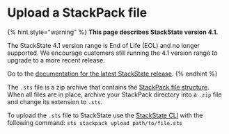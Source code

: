 # Upload a StackPack file

{% hint style="warning" %}
**This page describes StackState version 4.1.** 

The StackState 4.1 version range is End of Life \(EOL\) and no longer supported. We encourage customers still running the 4.1 version range to upgrade to a more recent release.

Go to the [documentation for the latest StackState release](https://docs.stackstate.com/).
{% endhint %}

The `.sts` file is a zip archive that contains the [StackPack file structure](prepare_package.md). When all files are in place, archive your StackPack directory into a `.zip` file and change its extension to `.sts`.

To upload the `.sts` file to StackState use the [StackState CLI](../../../setup/installation/cli-install.md) with the following command: `sts stackpack upload path/to/file.sts`

